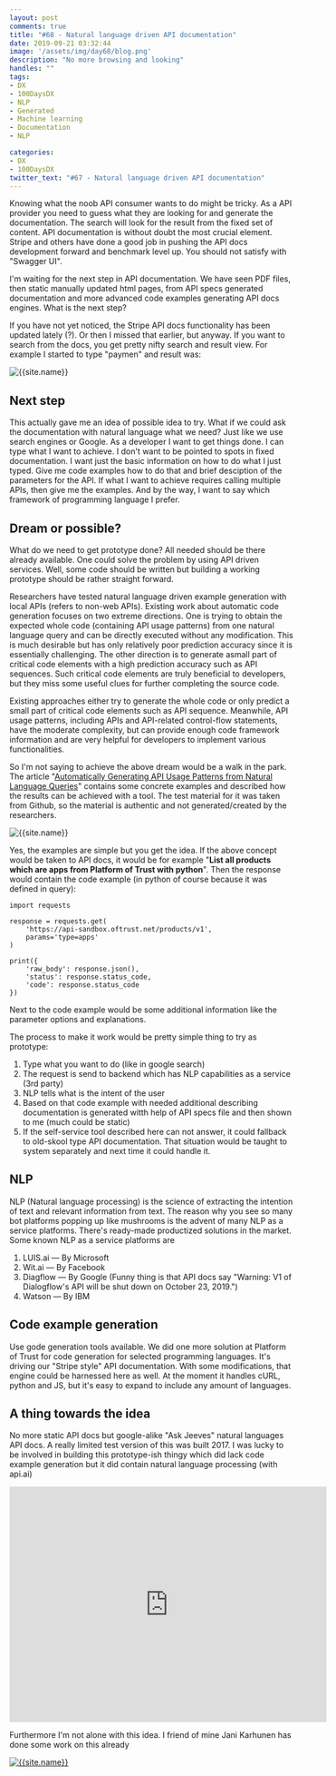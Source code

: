 ```yaml
---
layout: post
comments: true
title: "#68 - Natural language driven API documentation"
date: 2019-09-21 03:32:44
image: '/assets/img/day68/blog.png'
description: "No more browsing and looking"
handles: "" 
tags:
- DX 
- 100DaysDX
- NLP
- Generated
- Machine learning
- Documentation
- NLP

categories:
- DX
- 100DaysDX
twitter_text: "#67 - Natural language driven API documentation"
---
```


Knowing what the noob API consumer wants to do might be tricky. As a API provider you need to guess what they are looking for and generate the documentation. The search will look for the result from the fixed set of content. API documentation is without doubt the most crucial element. Stripe and others have done a good job in pushing the API docs development forward and benchmark level up. You should not satisfy with "Swagger UI". 

I'm waiting for the next step in API documentation. We have seen PDF files, then static manually updated html pages, from API specs generated documentation and more advanced code examples generating API docs engines. What is the next step? 

If you have not yet noticed, the Stripe API docs functionality has been updated lately (?). Or then I missed that earlier, but anyway. If you want to search from the docs, you get pretty nifty search and result view. For example I started to type "paymen" and result was:

<img itemprop="image" src="/assets/img/day68/stripe.png" alt="{{site.name}}"/>

## Next step

This actually gave me an idea of possible idea to try. What if we could ask the documentation with natural language what we need? Just like we use search engines or Google. As a developer I want to get things done. I can type what I want to achieve. I don't want to be pointed to spots in fixed documentation. I want just the basic information on how to do what I just typed. Give me code examples how to do that and brief desciption of the parameters for the API. If what I want to achieve requires calling multiple APIs, then give me the examples. And by the way, I want to say which framework of programming language I prefer. 


## Dream or possible? 

What do we need to get prototype done? All needed should be there already available. One could solve the problem by using API driven services. Well, some code should be written but building a working prototype should be rather straight forward. 

Researchers have tested natural language driven example generation with local APIs (refers to non-web APIs). Existing  work  about  automatic  code  generation  focuses on  two  extreme  directions.  One  is  trying  to  obtain  the expected  whole  code  (containing  API  usage  patterns)  from one  natural  language  query and  can  be  directly  executed without  any  modification.  This  is  much  desirable but  has  only  relatively  poor  prediction  accuracy  since  it  is essentially challenging. The other direction is to generate asmall  part  of  critical  code  elements  with  a  high  prediction accuracy  such  as  API  sequences.  Such  critical  code elements  are  truly  beneficial  to  developers,  but  they  miss some useful clues for further completing the source code.

Existing approaches either try to generate the whole code or only predict a small part of critical code elements such as API sequence. Meanwhile, API usage patterns, including APIs and API-related control-flow statements, have the moderate complexity, but can provide enough code framework information and are very helpful for developers to implement various functionalities. 

So I'm not saying to achieve the above dream would be a walk in the park.  The article "[Automatically Generating API Usage Patterns from Natural Language Queries](https://ieeexplore.ieee.org/document/8719510)" contains some concrete examples and described how the results can be achieved with a tool. The test material for it was taken from Github, so the material is authentic and not generated/created by the researchers. 

<img itemprop="image" src="/assets/img/day68/code.png" alt="{{site.name}}"/>

Yes, the examples are simple but you get the idea. If the above concept would be taken to API docs, it would be for example "**List all products which are apps from Platform of Trust with python**". Then the response would contain the code example (in python of course because it was defined in query):

```
import requests

response = requests.get(
    'https://api-sandbox.oftrust.net/products/v1',
    params='type=apps'
)

print({
    'raw_body': response.json(),
    'status': response.status_code,
    'code': response.status_code
})

```

Next to the code example would be some additional information like the parameter options and explanations. 

The process to make it work would be pretty simple thing to try as prototype:

1. Type what you want to do (like in google search)
2. The request is send to backend which has NLP capabilities as a service (3rd party) 
3. NLP tells what is the intent of the user
4. Based on that code example with needed additional describing documentation is generated witth help of API specs file and then shown to me (much could be static)
5. If the self-service tool described here can not answer, it could fallback to old-skool type API documentation. That situation would be taught to system separately and next time it could handle it. 

## NLP

NLP (Natural language processing) is the science of extracting the intention of text and relevant information from text. The reason why you see so many bot platforms popping up like mushrooms is the advent of many NLP as a service platforms. There's ready-made productized solutions in the market. Some known NLP as a service platforms are
1. LUIS.ai — By Microsoft 
2. Wit.ai — By Facebook
3. Diagflow — By Google (Funny thing is that API docs say "Warning: V1 of Dialogflow's API will be shut down on October 23, 2019.")
4. Watson — By IBM

## Code example generation

Use gode generation tools available. We did one more solution at Platform of Trust for code generation for selected programming languages. It's driving our "Stripe style" API documentation. With some modifications, that engine could be harnessed here as well. At the moment it handles cURL, python and JS, but it's easy to expand to include any amount of languages. 

## A thing towards the idea

No more static API docs but google-alike "Ask Jeeves" natural languages API docs. A really limited test version of this was built 2017. I was lucky to be involved in building this prototype-ish thingy which did lack code example generation but it did contain natural language processing (with api.ai)

<iframe width="560" height="415" src="https://www.youtube.com/embed/jHuk5DKuIko" frameborder="0" allow="accelerometer; autoplay; encrypted-media; gyroscope; picture-in-picture" allowfullscreen></iframe>

Furthermore I'm not alone with this idea. I friend of mine Jani Karhunen has done some work on this already

<a href="https://twitter.com/janik6n/status/1175471166368206848"><img itemprop="image" src="/assets/img/day68/jani.png" alt="{{site.name}}"/></a>
